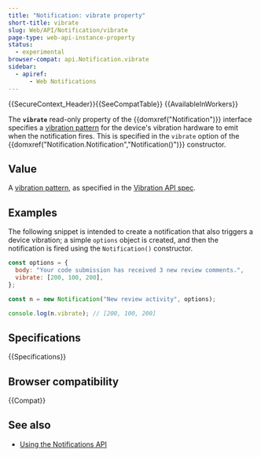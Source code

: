 ```yaml
---
title: "Notification: vibrate property"
short-title: vibrate
slug: Web/API/Notification/vibrate
page-type: web-api-instance-property
status:
  - experimental
browser-compat: api.Notification.vibrate
sidebar:
  - apiref:
      - Web Notifications
---
```


{{SecureContext_Header}}{{SeeCompatTable}} {{AvailableInWorkers}}

The **`vibrate`** read-only property of the {{domxref("Notification")}}
interface specifies a [vibration pattern](/en-US/docs/Web/API/Vibration_API#vibration_patterns)
for the device's vibration hardware to emit when the notification fires. This is
specified in the `vibrate` option of the
{{domxref("Notification.Notification","Notification()")}} constructor.

## Value

A [vibration pattern](/en-US/docs/Web/API/Vibration_API#vibration_patterns), as specified in the [Vibration API spec](https://w3c.github.io/vibration/).

## Examples

The following snippet is intended to create a notification that also triggers a device
vibration; a simple `options` object is created, and then the notification is
fired using the `Notification()` constructor.

```js
const options = {
  body: "Your code submission has received 3 new review comments.",
  vibrate: [200, 100, 200],
};

const n = new Notification("New review activity", options);

console.log(n.vibrate); // [200, 100, 200]
```

## Specifications

{{Specifications}}

## Browser compatibility

{{Compat}}

## See also

- [Using the Notifications API](/en-US/docs/Web/API/Notifications_API/Using_the_Notifications_API)

